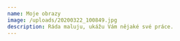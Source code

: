```yaml
---
name: Moje obrazy
image: /uploads/20200322_100849.jpg
description: Ráda maluju, ukážu Vám nějaké své práce.
---
```

